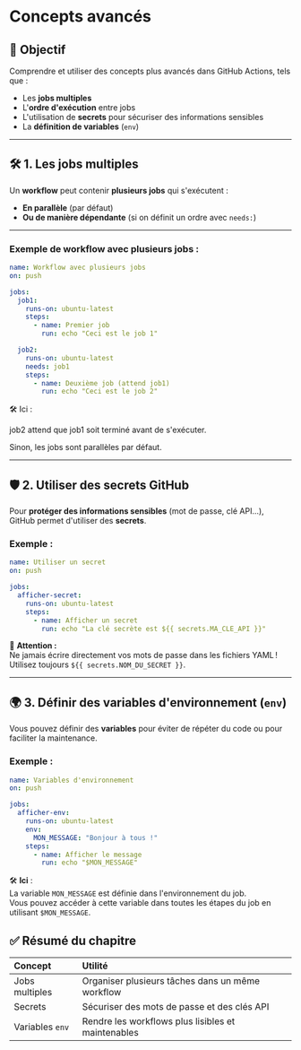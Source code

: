 # Concepts avancés

## 🚀 Objectif

Comprendre et utiliser des concepts plus avancés dans GitHub Actions, tels que :

- Les **jobs multiples**
- L'**ordre d'exécution** entre jobs
- L'utilisation de **secrets** pour sécuriser des informations sensibles
- La **définition de variables** (`env`)

---

## 🛠️ 1. Les jobs multiples

Un **workflow** peut contenir **plusieurs jobs** qui s'exécutent :

- **En parallèle** (par défaut)
- **Ou de manière dépendante** (si on définit un ordre avec `needs:`)

---

### Exemple de workflow avec plusieurs jobs :

```yaml
name: Workflow avec plusieurs jobs
on: push

jobs:
  job1:
    runs-on: ubuntu-latest
    steps:
      - name: Premier job
        run: echo "Ceci est le job 1"

  job2:
    runs-on: ubuntu-latest
    needs: job1
    steps:
      - name: Deuxième job (attend job1)
        run: echo "Ceci est le job 2"
```

🛠️ Ici :

job2 attend que job1 soit terminé avant de s'exécuter.

Sinon, les jobs sont parallèles par défaut.

---

## 🛡️ 2. Utiliser des secrets GitHub

Pour **protéger des informations sensibles** (mot de passe, clé API...), GitHub permet d'utiliser des **secrets**.

### Exemple :

```yaml
name: Utiliser un secret
on: push

jobs:
  afficher-secret:
    runs-on: ubuntu-latest
    steps:
      - name: Afficher un secret
        run: echo "La clé secrète est ${{ secrets.MA_CLE_API }}"
```

💬 **Attention :**  
Ne jamais écrire directement vos mots de passe dans les fichiers YAML !  
Utilisez toujours `${{ secrets.NOM_DU_SECRET }}`.

---

## 🌍 3. Définir des variables d'environnement (`env`)

Vous pouvez définir des **variables** pour éviter de répéter du code ou pour faciliter la maintenance.

### Exemple :

```yaml
name: Variables d'environnement
on: push

jobs:
  afficher-env:
    runs-on: ubuntu-latest
    env:
      MON_MESSAGE: "Bonjour à tous !"
    steps:
      - name: Afficher le message
        run: echo "$MON_MESSAGE"
```

🛠️ **Ici** :  
La variable `MON_MESSAGE` est définie dans l'environnement du job.  
Vous pouvez accéder à cette variable dans toutes les étapes du job en utilisant `$MON_MESSAGE`.

## ✅ Résumé du chapitre

| Concept          | Utilité                                                  |
|:-----------------|:---------------------------------------------------------|
| Jobs multiples   | Organiser plusieurs tâches dans un même workflow        |
| Secrets          | Sécuriser des mots de passe et des clés API              |
| Variables `env`  | Rendre les workflows plus lisibles et maintenables       |




